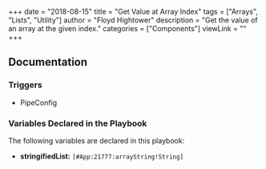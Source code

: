 +++
date = "2018-08-15"
title = "Get Value at Array Index"
tags = ["Arrays", "Lists", "Utility"]
author = "Floyd Hightower"
description = "Get the value of an array at the given index."
categories = ["Components"]
viewLink = ""
+++

## Documentation

### Triggers

- PipeConfig

### Variables Declared in the Playbook

The following variables are declared in this playbook:

- **stringifiedList:** `[#App:21777:arrayString!String]`
